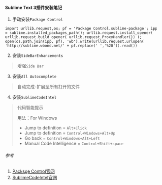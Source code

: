 #### Sublime Text 3插件安装笔记

1. 手动安装`Package Control`
```
import urllib.request,os; pf = 'Package Control.sublime-package'; ipp = sublime.installed_packages_path(); urllib.request.install_opener( urllib.request.build_opener( urllib.request.ProxyHandler()) ); open(os.path.join(ipp, pf), 'wb').write(urllib.request.urlopen( 'http://sublime.wbond.net/' + pf.replace(' ','%20')).read())
```
  
2. 安装`SideBarEnhancements`
> 增强`Side Bar`
  
3. 安装`All Autocomplete`
> 自动完成-扩展至所有打开的文件
  
4. 安装`SublimeCodeIntel`
> 代码智能提示  
>  
> 用法：For Windows  
> * Jump to definition = ``Alt+Click``  
> * Jump to definition = ``Control+Windows+Alt+Up``  
> * Go back = ``Control+Windows+Alt+Left``  
> * Manual Code Intelligence = ``Control+Shift+space``  

###### 参考
1. [Packsge Control官网](https://sublime.wbond.net/)
2. [SublimeCodeIntel官网](http://sublimecodeintel.github.io/SublimeCodeIntel/)
